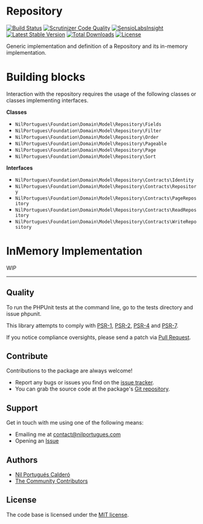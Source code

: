 # Repository

[![Build Status](https://travis-ci.org/nilportugues/repository.svg)](https://travis-ci.org/nilportugues/repository) [![Scrutinizer Code Quality](https://scrutinizer-ci.com/g/nilportugues/repository/badges/quality-score.png?b=master)](https://scrutinizer-ci.com/g/nilportugues/repository/?branch=master) [![SensioLabsInsight](https://insight.sensiolabs.com/projects/428e1f96-bcf4-4dee-866e-7a7cb5db52e4/mini.png)](https://insight.sensiolabs.com/projects/428e1f96-bcf4-4dee-866e-7a7cb5db52e4) [![Latest Stable Version](https://poser.pugx.org/nilportugues/repository/v/stable)](https://packagist.org/packages/nilportugues/repository) [![Total Downloads](https://poser.pugx.org/nilportugues/repository/downloads)](https://packagist.org/packages/nilportugues/repository) [![License](https://poser.pugx.org/nilportugues/repository/license)](https://packagist.org/packages/nilportugues/repository)

Generic implementation and definition of a Repository and its in-memory implementation.

# Building blocks

Interaction with the repository requires the usage of the following classes or classes implementing interfaces.

**Classes**

- `NilPortugues\Foundation\Domain\Model\Repository\Fields`
- `NilPortugues\Foundation\Domain\Model\Repository\Filter`
- `NilPortugues\Foundation\Domain\Model\Repository\Order`
- `NilPortugues\Foundation\Domain\Model\Repository\Pageable`
- `NilPortugues\Foundation\Domain\Model\Repository\Page`
- `NilPortugues\Foundation\Domain\Model\Repository\Sort`

**Interfaces** 

- `NilPortugues\Foundation\Domain\Model\Repository\Contracts\Identity`
- `NilPortugues\Foundation\Domain\Model\Repository\Contracts\Repository`
- `NilPortugues\Foundation\Domain\Model\Repository\Contracts\PageRepository`
- `NilPortugues\Foundation\Domain\Model\Repository\Contracts\ReadRepository`
- `NilPortugues\Foundation\Domain\Model\Repository\Contracts\WriteRepository`

# InMemory Implementation

WIP

---

## Quality

To run the PHPUnit tests at the command line, go to the tests directory and issue phpunit.

This library attempts to comply with [PSR-1](http://www.php-fig.org/psr/psr-1/), [PSR-2](http://www.php-fig.org/psr/psr-2/), [PSR-4](http://www.php-fig.org/psr/psr-4/) and [PSR-7](http://www.php-fig.org/psr/psr-7/).

If you notice compliance oversights, please send a patch via [Pull Request](https://github.com/nilportugues/repository/pulls).


## Contribute

Contributions to the package are always welcome!

* Report any bugs or issues you find on the [issue tracker](https://github.com/nilportugues/repository/issues/new).
* You can grab the source code at the package's [Git repository](https://github.com/nilportugues/repository).


## Support

Get in touch with me using one of the following means:

 - Emailing me at <contact@nilportugues.com>
 - Opening an [Issue](https://github.com/nilportugues/repository/issues/new)


## Authors

* [Nil Portugués Calderó](http://nilportugues.com)
* [The Community Contributors](https://github.com/nilportugues/repository/graphs/contributors)


## License
The code base is licensed under the [MIT license](LICENSE).
